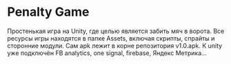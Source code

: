 # Penalty Game
Простенькая игра на Unity, где целью является забить мяч в ворота. 
Все ресурсы игры находятся в папке Assets, включая скрипты, спрайты и сторонние модули.
Сам apk лежит в корне репозитория v1.0.apk.
К unity уже подключён  FB analytics, one signal, firebase, Яндекс Метрика...
